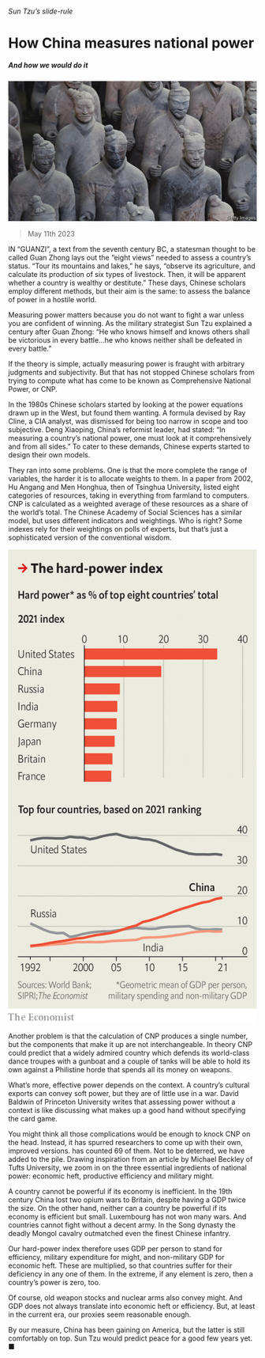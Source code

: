 ###### Sun Tzu’s slide-rule

# How China measures national power 

##### And how we would do it 

![image](images/20230513_FBP001.jpg) 

> May 11th 2023 

IN “GUANZI”, a text from the seventh century BC, a statesman thought to be called Guan Zhong lays out the “eight views” needed to assess a country’s status. “Tour its mountains and lakes,” he says, “observe its agriculture, and calculate its production of six types of livestock. Then, it will be apparent whether a country is wealthy or destitute.” These days, Chinese scholars employ different methods, but their aim is the same: to assess the balance of power in a hostile world. 

Measuring power matters because you do not want to fight a war unless you are confident of winning. As the military strategist Sun Tzu explained a century after Guan Zhong: “He who knows himself and knows others shall be victorious in every battle…he who knows neither shall be defeated in every battle.”

If the theory is simple, actually measuring power is fraught with arbitrary judgments and subjectivity. But that has not stopped Chinese scholars from trying to compute what has come to be known as Comprehensive National Power, or CNP. 


In the 1980s Chinese scholars started by looking at the power equations drawn up in the West, but found them wanting. A formula devised by Ray Cline, a CIA analyst, was dismissed for being too narrow in scope and too subjective. Deng Xiaoping, China’s reformist leader, had stated: “In measuring a country’s national power, one must look at it comprehensively and from all sides.” To cater to these demands, Chinese experts started to design their own models.

They ran into some problems. One is that the more complete the range of variables, the harder it is to allocate weights to them. In a paper from 2002, Hu Angang and Men Honghua, then of Tsinghua University, listed eight categories of resources, taking in everything from farmland to computers. CNP is calculated as a weighted average of these resources as a share of the world’s total. The Chinese Academy of Social Sciences has a similar model, but uses different indicators and weightings. Who is right? Some indexes rely for their weightings on polls of experts, but that’s just a sophisticated version of the conventional wisdom.

![image](images/20230513_FBC108.png) 


Another problem is that the calculation of CNP produces a single number, but the components that make it up are not interchangeable. In theory CNP could predict that a widely admired country which defends its world-class dance troupes with a gunboat and a couple of tanks will be able to hold its own against a Philistine horde that spends all its money on weapons. 

What’s more, effective power depends on the context. A country’s cultural exports can convey soft power, but they are of little use in a war. David Baldwin of Princeton University writes that assessing power without a context is like discussing what makes up a good hand without specifying the card game. 

You might think all those complications would be enough to knock CNP on the head. Instead, it has spurred researchers to come up with their own, improved versions.  has counted 69 of them. Not to be deterred, we have added to the pile. Drawing inspiration from an article by Michael Beckley of Tufts University, we zoom in on the three essential ingredients of national power: economic heft, productive efficiency and military might. 

A country cannot be powerful if its economy is inefficient. In the 19th century China lost two opium wars to Britain, despite having a GDP twice the size. On the other hand, neither can a country be powerful if its economy is efficient but small. Luxembourg has not won many wars. And countries cannot fight without a decent army. In the Song dynasty the deadly Mongol cavalry outmatched even the finest Chinese infantry.

Our hard-power index therefore uses GDP per person to stand for efficiency, military expenditure for might, and non-military GDP for economic heft. These are multiplied, so that countries suffer for their deficiency in any one of them. In the extreme, if any element is zero, then a country’s power is zero, too. 

Of course, old weapon stocks and nuclear arms also convey might. And GDP does not always translate into economic heft or efficiency. But, at least in the current era, our proxies seem reasonable enough. 

By our measure, China has been gaining on America, but the latter is still comfortably on top. Sun Tzu would predict peace for a good few years yet. ■


